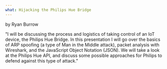 ```yaml
---
what: Hijacking the Philips Hue Bridge
---
```

by Ryan Burrow

"I will be discussing the process and logistics of taking control of an IoT device, the Philips Hue Bridge. In this presentation I will go over the basics of ARP spoofing (a type of Man in the Middle attack), packet analysis with Wireshark, and the JavaScript Object Notation (JSON). We will take a look at the Philips Hue API, and discuss some possible approaches for Philips to defend against this type of attack."
